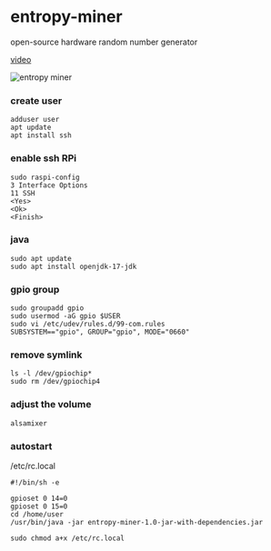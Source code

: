# entropy-miner
open-source hardware random number generator

[video](https://youtu.be/QL051UbuOBY)

![entropy miner](https://img.youtube.com/vi/QL051UbuOBY/mqdefault.jpg)

### create user
```
adduser user
apt update
apt install ssh
```

### enable ssh RPi
```
sudo raspi-config
3 Interface Options
11 SSH
<Yes>
<Ok>
<Finish>
```

### java
```
sudo apt update
sudo apt install openjdk-17-jdk
```

### gpio group
```
sudo groupadd gpio
sudo usermod -aG gpio $USER
sudo vi /etc/udev/rules.d/99-com.rules
SUBSYSTEM=="gpio", GROUP="gpio", MODE="0660"
```

### remove symlink
```
ls -l /dev/gpiochip*
sudo rm /dev/gpiochip4
```

### adjust the volume
```
alsamixer
```

### autostart
/etc/rc.local
```
#!/bin/sh -e

gpioset 0 14=0
gpioset 0 15=0
cd /home/user
/usr/bin/java -jar entropy-miner-1.0-jar-with-dependencies.jar
```

```
sudo chmod a+x /etc/rc.local
```
